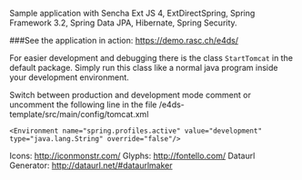 Sample application with Sencha Ext JS 4, ExtDirectSpring, Spring Framework 3.2, Spring Data JPA, Hibernate, Spring Security.


###See the application in action: https://demo.rasc.ch/e4ds/

For easier development and debugging there is the class `StartTomcat` in the default package. Simply run this class like a normal java program inside
your development environment. 


Switch between production and development mode comment or uncomment the following line in the file /e4ds-template/src/main/config/tomcat.xml 
```
<Environment name="spring.profiles.active" value="development" type="java.lang.String" override="false"/>
```

Icons: http://iconmonstr.com/
Glyphs: http://fontello.com/
Dataurl Generator: http://dataurl.net/#dataurlmaker